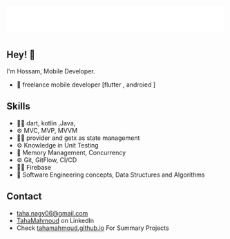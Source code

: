 
<h1 align="center">
  <img src="https://raw.githubusercontent.com/TahaMahmoud/TahaMahmoud/5bce03788481e71382e4174c46266ccaee3dd184/name.svg" alt="Hossam Nasser" />
</h1>

## Hey! 👋
I'm Hossam, Mobile Developer.

- 🧭 freelance mobile developer [flutter , androied ]

## Skills
-	👨‍💻 dart, kotlin ,Java, 
-	⚙️ MVC, MVP,  MVVM 
-	👨‍💻 provider and getx as state management 
-	⚙️ Knowledge in Unit Testing
-	💽 Memory Management, Concurrency 
-	⚙️ Git, GitFlow, CI/CD
-	👨‍💻 Firebase
-	💽 Software Engineering concepts, Data Structures and Algorithms



## Contact
- [taha.nagy06@gmail.com](mailto:taha.nagy06@gmail.com)
- [TahaMahmoud](https://www.linkedin.com/in/engtahamahmoud/) on LinkedIn
- Check [tahamahmoud.github.io](https://tahamahmoud.github.io) For Summary Projects

